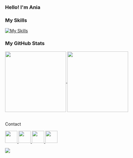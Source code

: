 ### Hello! I'm Ania

### My Skills
[![My Skills](https://skillicons.dev/icons?i=js,html,css,sass,react,nodejs,styledcomponents,svg,git,figma,mongodb,postman,vscode)](https://skillicons.dev)

### My GitHub Stats

<a href="https://github.com/annamowinska/github-readme-stats">
  <img height=200 align="center" src="https://github-readme-stats.vercel.app/api?username=annamowinska&show_icons=true&theme=merko&bg_color=00000000" />
</a>
<a href="https://github.com/annamowinska/convoychat">
  <img height=200 align="center" src="https://github-readme-stats.vercel.app/api/top-langs?username=annamowinska&layout=compact&langs_count=8&card_width=320&show_icons=true&theme=merko&bg_color=00000000" />
</a>
<br>
<br>
<p>Contact</p>
<a href="[mailto:mowinskaania@gmail.com](https://www.google.com/search?q=mailto%3mowinskaania%40gmail.com)">
  <img height=40 src="https://skillicons.dev/icons?i=linkedin"/>
</a>
<a href="https://www.linkedin.com/in/annamowinska/">
  <img height=40 src="https://skillicons.dev/icons?i=linkedin" />
</a>
<a href="https://github.com/annamowinska">
  <img height=40 src="https://skillicons.dev/icons?i=github" />
</a>
<a href="https://discord.gg/HcBej8ef">
  <img height=40 src="https://skillicons.dev/icons?i=discord" />
</a>
<br>

![](https://komarev.com/ghpvc/?username=annamowinska&color=green)
